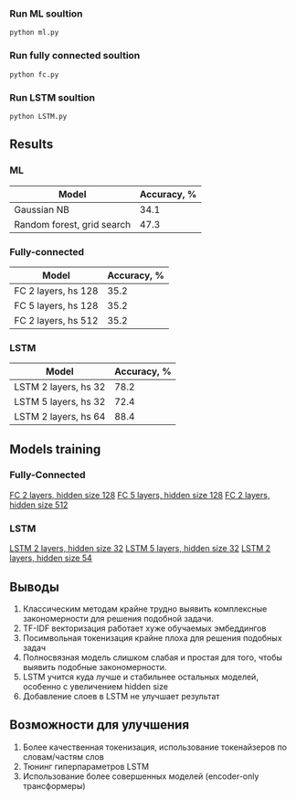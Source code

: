 ### Run ML soultion
    python ml.py
### Run fully connected soultion
    python fc.py
### Run LSTM soultion
    python LSTM.py

## Results
### ML
| Model                      | Accuracy, % |
|----------------------------|-------------|
| Gaussian NB                | 34.1        |
| Random forest, grid search | 47.3        |
### Fully-connected
| Model               | Accuracy, % |
|---------------------|-------------|
| FC 2 layers, hs 128 | 35.2        |
| FC 5 layers, hs 128 | 35.2        |
| FC 2 layers, hs 512 | 35.2        |
### LSTM
| Model                | Accuracy, % |
|----------------------|-------------|
| LSTM 2 layers, hs 32 | 78.2        |
| LSTM 5 layers, hs 32 | 72.4        |
| LSTM 2 layers, hs 64 | 88.4        |

## Models training
### Fully-Connected
[FC 2 layers, hidden size 128](assets/fc_2_layers.jpg)
[FC 5 layers, hidden size 128](assets/fc_5_layers.jpg)
[FC 2 layers, hidden size 512](assets/fc_hs_512.jpg)
### LSTM
[LSTM 2 layers, hidden size 32](assets/lstm_2_layers.jpg)
[LSTM 5 layers, hidden size 32](assets/lstm_5_layers.jpg)
[LSTM 2 layers, hidden size 54](assets/lstm_hidden_size_64.jpg)

## Выводы
1. Классическим методам крайне трудно выявить комплексные закономерности для решения подобной задачи.
2. TF-IDF векторизация работает хуже обучаемых эмбеддингов
3. Посимвольная токенизация крайне плоха для решения подобных задач
4. Полносвязная модель слишком слабая и простая для того, чтобы выявить подобные закономерности.
5. LSTM учится куда лучше и стабильнее остальных моделей, особенно с увеличением hidden size
6. Добавление слоев в LSTM не улучшает результат
## Возможности для улучшения
1. Более качественная токенизация, использование токенайзеров по словам/частям слов
2. Тюнинг гиперпараметров LSTM
3. Использование более совершенных моделей (encoder-only трансформеры)
